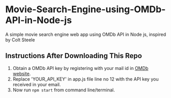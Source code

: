 # Movie-Search-Engine-using-OMDb-API-in-Node-js
A simple movie search engine web app using OMDb API in Node js, inspired by Colt Steele

## Instructions After Downloading This Repo
1. Obtain a OMDb API key by registering with your mail id in [OMDb website](https://www.omdbapi.com/apikey.aspx).
2. Replace 'YOUR_API_KEY' in app.js file line no 12 with the API key you received in your email.
3. Now run `npm start` from command line/terminal.
